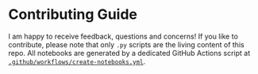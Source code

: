 # Contributing Guide

I am happy to receive feedback, questions and concerns! If you like to contribute, please note that only `.py` scripts are the living content of this repo. All notebooks are generated by a dedicated GitHub Actions script at [`.github/workflows/create-notebooks.yml`](.github/workflows/create-notebooks.yml).


